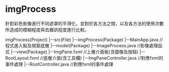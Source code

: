 # imgProcess

針對彩色影像進行不同遮罩的平滑化，並對於各方法之間，以及各方法的使用次數所造成的模糊程度與去雜訊程度進行比較。

imgProcess(Project)
 	|--src(File)
 		|--imgProcess(Package)
	|--MainApp.java				//程式進入點及視窗底層
	|--model(Package)
		|--ImageProcess.java			//影像處理函式
	|--view(Package)
		|--ImgPane.fxml			//上層介面板(含圖像及按鈕)
		|--RootLayout.fxml			//底層介面(含工具欄)
		|--ImgPaneController.java		//對應fxml的事件處理
				|--RootController.java		//對應fxml的事件處理
